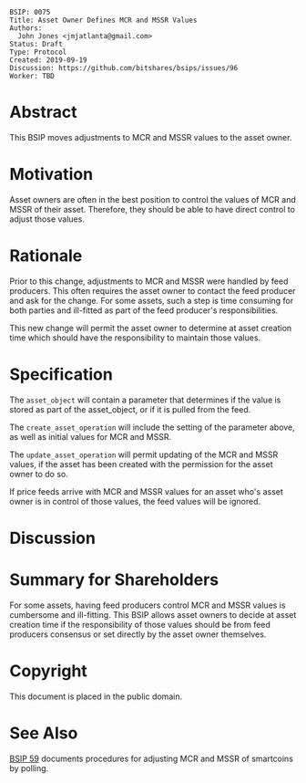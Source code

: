 ```
BSIP: 0075
Title: Asset Owner Defines MCR and MSSR Values
Authors:
  John Jones <jmjatlanta@gmail.com>
Status: Draft
Type: Protocol
Created: 2019-09-19
Discussion: https://github.com/bitshares/bsips/issues/96
Worker: TBD
```

# Abstract
This BSIP moves adjustments to MCR and MSSR values to the asset owner.

# Motivation
Asset owners are often in the best position to control the values of MCR and MSSR of their asset. Therefore, they should be able to have direct control to adjust those values.

# Rationale
Prior to this change, adjustments to MCR and MSSR were handled by feed producers. This often requires the asset owner to contact the feed producer and ask for the change. For some assets, such a step is time consuming for both parties and ill-fitted as part of the feed producer's responsibilities.

This new change will permit the asset owner to determine at asset creation time which should have the responsibility to maintain those values.

# Specification
The `asset_object` will contain a parameter that determines if the value is stored as part of the asset_object, or if it is pulled from the feed.

The `create_asset_operation` will include the setting of the parameter above, as well as initial values for MCR and MSSR.

The `update_asset_operation` will permit updating of the MCR and MSSR values, if the asset has been created with the permission for the asset owner to do so.

If price feeds arrive with MCR and MSSR values for an asset who's asset owner is in control of those values, the feed values will be ignored.

# Discussion

# Summary for Shareholders
For some assets, having feed producers control MCR and MSSR values is cumbersome and ill-fitting. This BSIP allows asset owners to decide at asset creation time if the responsibility of those values should be from feed producers consensus or set directly by the asset owner themselves.

# Copyright
This document is placed in the public domain.

# See Also
[BSIP 59](https://github.com/bitshares/bsips/blob/master/bsip-0059.md) documents procedures for adjusting MCR and MSSR of smartcoins by polling.
